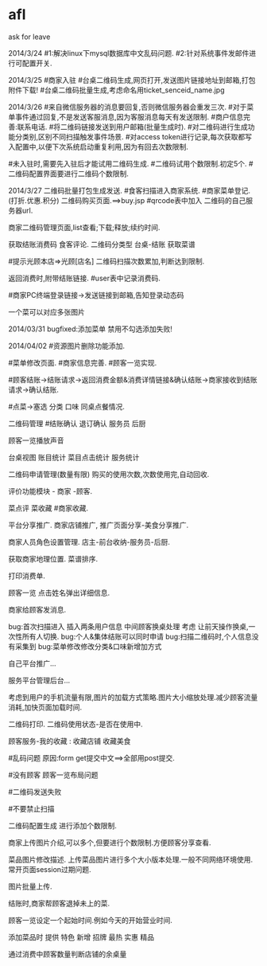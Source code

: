 afl
===

ask for leave


2014/3/24
#1:解决linux下mysql数据库中文乱码问题.
#2:针对系统事件发邮件进行可配置开关.

2014/3/25
#商家入驻
#台桌二维码生成,网页打开,发送图片链接地址到邮箱,打包附件下载!
#台桌二维码批量生成,考虑命名用ticket_senceid_name.jpg

2014/3/26
#来自微信服务器的消息要回复,否则微信服务器会重发三次.
#对于菜单事件通过回复,不是发送客服消息,因为客服消息每天有发送限制.
#商户信息完善:联系电话.
#将二维码链接发送到用户邮箱(批量生成时).
#对二维码进行生成功能分类别,区别不同扫描触发事件场景.
#对access token进行记录,每次获取都写入配置中,以便下次系统启动重复利用,因为有回去次数限制.

#未入驻时,需要先入驻后才能试用二维码生成.
#二维码试用个数限制.初定5个.
#二维码配置界面要进行二维码个数限制.

2014/3/27
二维码批量打包生成发送.
#食客扫描进入商家系统.
#商家菜单登记.(打折.优惠.积分)
二维码购买页面.==>buy.jsp
#qrcode表中加入 二维码的自己服务器url.


商家二维码管理页面,list查看;下载;释放;续约时间.

获取结账消费码
食客评论.
二维码分类型     台桌-结账
获取菜谱

#提示光顾本店=>光顾[店名]
二维码扫描次数累加,判断达到限制.

返回消费时,附带结账链接.
#user表中记录消费码.

#商家PC终端登录链接->发送链接到邮箱,告知登录动态码

一个菜可以对应多张图片


2014/03/31
bugfixed:添加菜单 禁用不勾选添加失败!

2014/04/02
#资源图片删除功能添加.

#菜单修改页面.
#商家信息完善.
#顾客一览实现.

#顾客结账->结账请求->返回消费金额&消费详情链接&确认结账->商家接收到结账请求->确认结账.

#点菜->塞选 分类 口味 同桌点餐情况.

二维码管理
#结账确认
退订确认
服务员
后厨

顾客一览播放声音

台桌视图
账目统计
菜目点击统计
服务统计

二维码申请管理(数量有限) 购买的使用次数,次数使用完,自动回收.

评价功能模块 - 商家 -顾客.

菜点评
菜收藏
#商家收藏.

平台分享推广.
商家店铺推广, 推广页面分享-美食分享推广.

商家人员角色设置管理. 店主-前台收纳-服务员-后厨.

获取商家地理位置.
菜谱排序.

打印消费单.

顾客一览 点击姓名弹出详细信息.

商家给顾客发消息.

bug:首次扫描进入 插入两条用户信息
中间顾客换桌处理  考虑 让前天操作换桌,一次性所有人切换.
bug:个人&集体结账可以同时申请
bug:扫描二维码时,个人信息没有采集到
bug:菜单修改修改分类&口味新增加方式


自己平台推广...


服务平台管理后台...

考虑到用户的手机流量有限,图片的加载方式策略.图片大小缩放处理.减少顾客流量消耗,加快页面加载时间.

二维码打印.
二维码使用状态-是否在使用中.

顾客服务-我的收藏 :  收藏店铺 收藏美食

#乱码问题  原因:form get提交中文==>全部用post提交.

#没有顾客 顾客一览布局问题

#二维码发送失败

#不要禁止扫描

二维码配置生成 进行添加个数限制.

商家上传图片介绍,可以多个,但要进行个数限制.方便顾客分享查看.

菜品图片修改描述.
上传菜品图片进行多个大小版本处理.一般不同网络环境使用.
常开页面session过期问题.

图片批量上传.

结账时,商家帮顾客退掉未上的菜.

顾客一览设定一个起始时间.例如今天的开始营业时间.

添加菜品时  提供 特色 新增 招牌  最热  实惠 精品

通过消费中顾客数量判断店铺的余桌量
